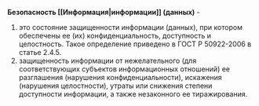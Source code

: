 **Безопасность [[Информация|информации]] (данных)** -
1. это состояние защищенности информации (данных), при котором обеспечены ее (их) конфиденциальность, доступность и целостность. Такое определение приведено в ГОСТ Р 50922-2006 в статье 2.4.5.
2. защищенность информации от нежелательного (для соответствующих субъектов информационных отношений) ее разглашения (нарушения конфиденциальности), искажения (нарушения целостности), утраты или снижения степени доступности информации, а также незаконного ее тиражирования.